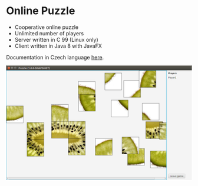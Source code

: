 [prev-ui]: doc/img-scr-game.png

# Online Puzzle

* Cooperative online puzzle
* Unlimited number of players
* Server written in C 99 (Linux only)
* Client written in Java 8 with JavaFX

Documentation in Czech language [here](doc/kiv-ups-sp.pdf).

![Preview][prev-ui]
